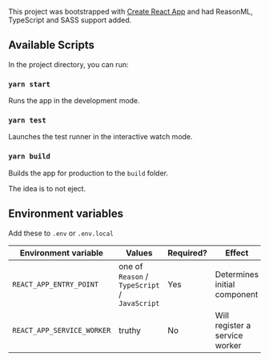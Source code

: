 This project was bootstrapped with [Create React App](https://github.com/facebook/create-react-app) and had ReasonML, TypeScript and SASS support added.

## Available Scripts

In the project directory, you can run:

### `yarn start`

Runs the app in the development mode.

### `yarn test`

Launches the test runner in the interactive watch mode.

### `yarn build`

Builds the app for production to the `build` folder.

The idea is to not eject.

## Environment variables

Add these to `.env` or `.env.local`

| Environment variable       | Values                                        | Required? | Effect                               |
| -------------------------- | --------------------------------------------- | --------- | ------------------------------------ |
| `REACT_APP_ENTRY_POINT`    | one of `Reason` / `TypeScript` / `JavaScript` | Yes       | Determines initial <App /> component |
| `REACT_APP_SERVICE_WORKER` | truthy                                        | No        | Will register a service worker       |
